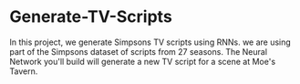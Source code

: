 # Generate-TV-Scripts

In this project, we generate Simpsons TV scripts using RNNs. we are using part of the Simpsons dataset of scripts from 27 seasons. The Neural Network you'll build will generate a new TV script for a scene at Moe's Tavern.
